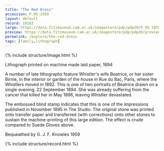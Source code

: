 ```yaml
---
title: "The Red Dress"
accession: P.95-1959
layout: default
record: 10183
large: https://data.fitzmuseum.cam.ac.uk/imagestore/pdp/pdp20/P_95_1959.jpg
preview: https://data.fitzmuseum.cam.ac.uk/imagestore/pdp/pdp20/preview_P_95_1959.jpg
permalink: /explore/the-red-dress
tags: [family,lithograph]
---
```

{% include structure/image.html %}

Lithograph printed on machine made laid paper, 1894

A number of late lithographs feature Whistler's wife Beatrice, or her sister Birnie, in the interior or garden of the house in Rue du Bac, Paris, where the Whistlers moved in 1892. This is one of two portraits of Beatrice drawn on a single evening, 22 September 1894. She was already suffering from the cancer that killed her in May 1896, leaving Whistler devastated.

The embossed blind stamp indicates that this is one of the impressions published in November 1895 in The Studio. The original stone was printed onto transfer paper and transferred (with corrections) onto other stones to sustain the machine-printing of this large edition. The effect is crude compared to Suede Gloves above.

Bequeathed by G. J. F. Knowles 1959

{% include structure/record.html %}
